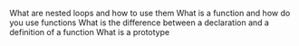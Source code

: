What are nested loops and how to use them
What is a function and how do you use functions
What is the difference between a declaration and a definition of a function
What is a prototype